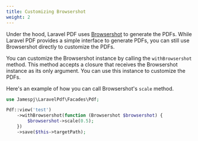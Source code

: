 ```yaml
---
title: Customizing Browsershot
weight: 2
---
```


Under the hood, Laravel PDF uses [Browsershot](https://spatie.be/docs/browsershot) to generate the PDFs. While Laravel PDF provides a simple interface to generate PDFs, you can still use Browsershot directly to customize the PDFs.


You can customize the Browsershot instance by calling the `withBrowsershot` method. This method accepts a closure that receives the Browsershot instance as its only argument. You can use this instance to customize the PDFs.

Here's an example of how you can call Browsershot's `scale` method.

```php
use Jamespj\LaravelPdf\Facades\Pdf;

Pdf::view('test')
    ->withBrowsershot(function (Browsershot $browsershot) {
        $browsershot->scale(0.5);
    })
    ->save($this->targetPath);
```
